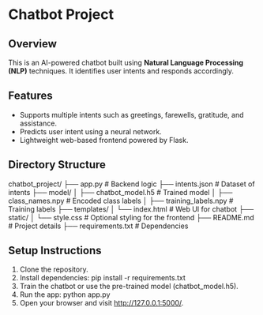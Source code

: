 # Chatbot Project

## Overview
This is an AI-powered chatbot built using **Natural Language Processing (NLP)** techniques. It identifies user intents and responds accordingly.

## Features
- Supports multiple intents such as greetings, farewells, gratitude, and assistance.
- Predicts user intent using a neural network.
- Lightweight web-based frontend powered by Flask.

## Directory Structure
chatbot_project/ ├── app.py # Backend logic ├── intents.json # Dataset of intents ├── model/ │ ├── chatbot_model.h5 # Trained model │ ├── class_names.npy # Encoded class labels │ ├── training_labels.npy # Training labels ├── templates/ │ └── index.html # Web UI for chatbot ├── static/ │ └── style.css # Optional styling for the frontend ├── README.md # Project details ├── requirements.txt # Dependencies


## Setup Instructions
1. Clone the repository.
2. Install dependencies:
    pip install -r requirements.txt
3. Train the chatbot or use the pre-trained model (chatbot_model.h5).
4. Run the app:
    python app.py
5. Open your browser and visit http://127.0.0.1:5000/.
